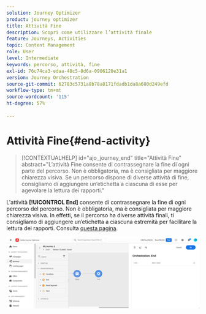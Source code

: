 ```yaml
---
solution: Journey Optimizer
product: journey optimizer
title: Attività Fine
description: Scopri come utilizzare l’attività finale
feature: Journeys, Activities
topic: Content Management
role: User
level: Intermediate
keywords: percorso, attività, fine
exl-id: 76c74ca3-edaa-48c5-8d6a-0906120e31a1
version: Journey Orchestration
source-git-commit: 62783c5731a8b78a8171fdadb1da8a680d249efd
workflow-type: tm+mt
source-wordcount: '115'
ht-degree: 57%

---
```


# Attività Fine{#end-activity}

>[!CONTEXTUALHELP]
>id="ajo_journey_end"
>title="Attività Fine"
>abstract="L’attività Fine consente di contrassegnare la fine di ogni parte del percorso. Non è obbligatoria, ma è consigliata per maggiore chiarezza visiva. Se un percorso dispone di diverse attività di fine, consigliamo di aggiungere un’etichetta a ciascuna di esse per agevolare la lettura dei rapporti."

L&#39;attività **[!UICONTROL End]** consente di contrassegnare la fine di ogni percorso del percorso. Non è obbligatoria, ma è consigliata per maggiore chiarezza visiva. In effetti, se il percorso ha diverse attività finali, ti consigliamo di aggiungere un’etichetta a ciascuna estremità per facilitare la lettura dei rapporti. Consulta [questa pagina](../reports/live-report.md).

![](assets/journey54.png)
